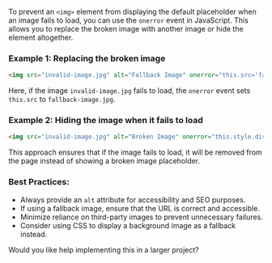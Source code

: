 To prevent an `<img>` element from displaying the default placeholder when an image fails to load, you can use the `onerror` event in JavaScript. This allows you to replace the broken image with another image or hide the element altogether.

### Example 1: Replacing the broken image
```html
<img src="invalid-image.jpg" alt="Fallback Image" onerror="this.src='fallback-image.jpg';">
```
Here, if the image `invalid-image.jpg` fails to load, the `onerror` event sets `this.src` to `fallback-image.jpg`.

### Example 2: Hiding the image when it fails to load
```html
<img src="invalid-image.jpg" alt="Broken Image" onerror="this.style.display='none';">
```
This approach ensures that if the image fails to load, it will be removed from the page instead of showing a broken image placeholder.

### Best Practices:
- Always provide an `alt` attribute for accessibility and SEO purposes.
- If using a fallback image, ensure that the URL is correct and accessible.
- Minimize reliance on third-party images to prevent unnecessary failures.
- Consider using CSS to display a background image as a fallback instead.

Would you like help implementing this in a larger project?
